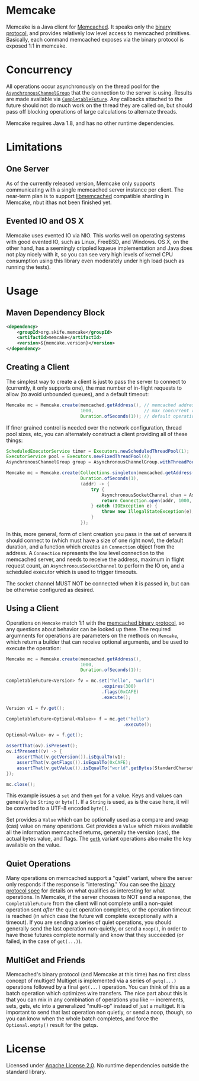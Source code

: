 # Memcake

Memcake is a Java client for [Memcached](https://memcached.org/). It speaks only the [binary protocol](https://github.com/memcached/memcached/wiki/BinaryProtocolRevamped), and provides relatively low level access to memcached primitives. Basically, each command memcached exposes via the binary protocol is exposed 1:1 in memcake.

# Concurrency

All operations occur asynchronously on the thread pool for the [`AsynchronousChannelGroup`](https://docs.oracle.com/javase/8/docs/api/java/nio/channels/AsynchronousChannelGroup.html) that the connection to the server is using. Results are made available via [`CompletableFuture`](https://docs.oracle.com/javase/8/docs/api/java/util/concurrent/CompletableFuture.html). Any callbacks attached to the future should not do much work on the thread they are called on, but should pass off blocking operations of large calculations to alternate threads.

Memcake requires Java 1.8, and has no other runtime dependencies.

# Limitations

## One Server

As of the currently released version, Memcake only supports communicating with a single memcached server instance per client. The near-term plan is to support [libmemcached](http://libmemcached.org/libMemcached.html) compatible sharding in Memcake, nbut ithas not been finished yet.

## Evented IO and OS X

Memcake uses evented IO via NIO. This works well on operating systems with good evented IO, such as Linux, FreeBSD, and Windows. OS X, on the other hand, has a seemingly crippled kqueue implementation and Java does not play nicely with it, so you can see very high levels of kernel CPU consumption using this library even moderately under high load (such as running the tests).

# Usage

## Maven Dependency Block

```xml
<dependency>
    <groupId>org.skife.memcake</groupId>
    <artifactId>memcake</artifactId>
    <version>${memcake.version}</version>
</dependency>
```

## Creating a Client

The simplest way to create a client is just to pass the server to connect to (currently, it only supports one), the max number of in-flight requests to allow (to avoid unbounded queues), and a default timeout:

```java
Memcake mc = Memcake.create(memcached.getAddress(), // memcached address
                            1000,                   // max concurrent requests
                            Duration.ofSeconds(1)); // default operation timeout
```

If finer grained control is needed over the network configuration, thread pool sizes, etc, you can alternately construct a client providing all of these things:

```java
ScheduledExecutorService timer = Executors.newScheduledThreadPool(1);
ExecutorService pool = Executors.newFixedThreadPool(4);
AsynchronousChannelGroup group = AsynchronousChannelGroup.withThreadPool(pool);

Memcake mc = Memcake.create(Collections.singleton(memcached.getAddress()),
                            Duration.ofSeconds(1),
                            (addr) -> {
                                try {
                                    AsynchronousSocketChannel chan = AsynchronousSocketChannel.open(group);
                                    return Connection.open(addr, 1000, chan, timer);
                                } catch (IOException e) {
                                    throw new IllegalStateException(e);
                                }
                            });
```

In this, more general, form of client creation you pass in the set of servers it should connect to (which must have a size of one right now), the default duration, and a function which creates an `Connection` object from the address. A `Connection` represents the low level connection to the memcached server, and needs to receive the address, maximum in flight request count, an `AsynchronousSocketChannel` to perform the IO on, and a scheduled executor which is used to trigger timeouts.

The socket channel MUST NOT be connected when it is passed in, but can be otherwise configured as desired.

## Using a Client

Operations on `Memcake` match 1:1 with the [memcached binary protocol](https://github.com/memcached/memcached/wiki/BinaryProtocolRevamped), so any questions about behavior can be looked up there. The required argumnents for operations are parameters on the methods on `Memcake`, which return a builder that can receive optional arguments, and be used to execute the operation:

```java
Memcake mc = Memcake.create(memcached.getAddress(),
                            1000,
                            Duration.ofSeconds(1));

CompletableFuture<Version> fv = mc.set("hello", "world")
                                    .expires(300)
                                    .flags(0xCAFE)
                                    .execute();

Version v1 = fv.get();

CompletableFuture<Optional<Value>> f = mc.get("hello")
                                            .execute();

Optional<Value> ov = f.get();

assertThat(ov).isPresent();
ov.ifPresent((v) -> {
    assertThat(v.getVersion()).isEqualTo(v1);
    assertThat(v.getFlags()).isEqualTo(0xCAFE);
    assertThat(v.getValue()).isEqualTo("world".getBytes(StandardCharsets.UTF_8));
});

mc.close();
```

This example issues a `set` and then `get` for a value. Keys and values can generally be `String` or `byte[]`. If a `String` is used, as is the case here, it will be converted to a UTF-8 encoded `byte[]`.

Set provides a `Value` which can be optionally used as a compare and swap (cas) value on many operations. Get provides a `Value` which makes available all the information memcached returns, generally the version (cas), the actual bytes value, and flags. The [`getk`](https://github.com/memcached/memcached/wiki/BinaryProtocolRevamped#get-get-quietly-get-key-get-key-quietly) variant operations also make the key available on the value.

## Quiet Operations

Many operations on memcached support a "quiet" variant, where the server only responds if the response is "interesting." You can see the [binary protocol spec](https://github.com/memcached/memcached/wiki/BinaryProtocolRevamped) for details on what qualifies as interesting for what operations. In Memcake, if the server chooses to NOT send a response, the `CompletableFuture` from the client will not complete until a non-quiet operation sent *after* the quiet operation completes, or the operation timeout is reached (in which case the future will complete exceptionally with a timeout). If you are sending a series of quiet operations, you should generally send the last operation non-quietly, or send a `noop()`, in order to have those futures complete normally and know that they succeeded (or failed, in the case of `get(...)`).

## MultiGet and Friends

Memcached's binary protocol (and Memcake at this time) has no first class concept of multiget! Multiget is implemented via a series of `getq(...)` operations followed by a final `get(...)` operation. You can think of this as a batch operation which optimizes wire transfers. The nice part about this is that you can mix in any combination of operations you like -- increments, sets, gets, etc into a generalized "multi-op" instead of just a multiget. It is important to send that last operation non quietly, or send a noop, though, so you can know when the whole batch completes, and force the `Optional.empty()` result for the getqs.

# License

Licensed under [Apache License 2.0](https://github.com/brianm/memcake/blob/master/LICENSE). No runtime dependencies outside the standard library. 
